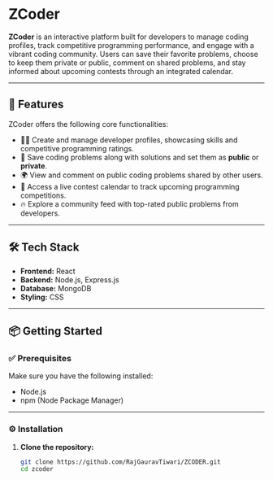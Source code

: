 # ZCoder

**ZCoder** is an interactive platform built for developers to manage coding profiles, track competitive programming performance, and engage with a vibrant coding community. Users can save their favorite problems, choose to keep them private or public, comment on shared problems, and stay informed about upcoming contests through an integrated calendar.

---

## 🚀 Features

ZCoder offers the following core functionalities:

- 🧑‍💻 Create and manage developer profiles, showcasing skills and competitive programming ratings.
- 📝 Save coding problems along with solutions and set them as **public** or **private**.
- 🌍 View and comment on public coding problems shared by other users.
- 📅 Access a live contest calendar to track upcoming programming competitions.
- 🔥 Explore a community feed with top-rated public problems from developers.

---

## 🛠️ Tech Stack

- **Frontend:** React  
- **Backend:** Node.js, Express.js  
- **Database:** MongoDB  
- **Styling:** CSS

---

## 📦 Getting Started

### ✅ Prerequisites

Make sure you have the following installed:

- Node.js  
- npm (Node Package Manager)

---

### ⚙️ Installation

1. **Clone the repository:**
   ```bash
   git clone https://github.com/RajGauravTiwari/ZCODER.git
   cd zcoder
